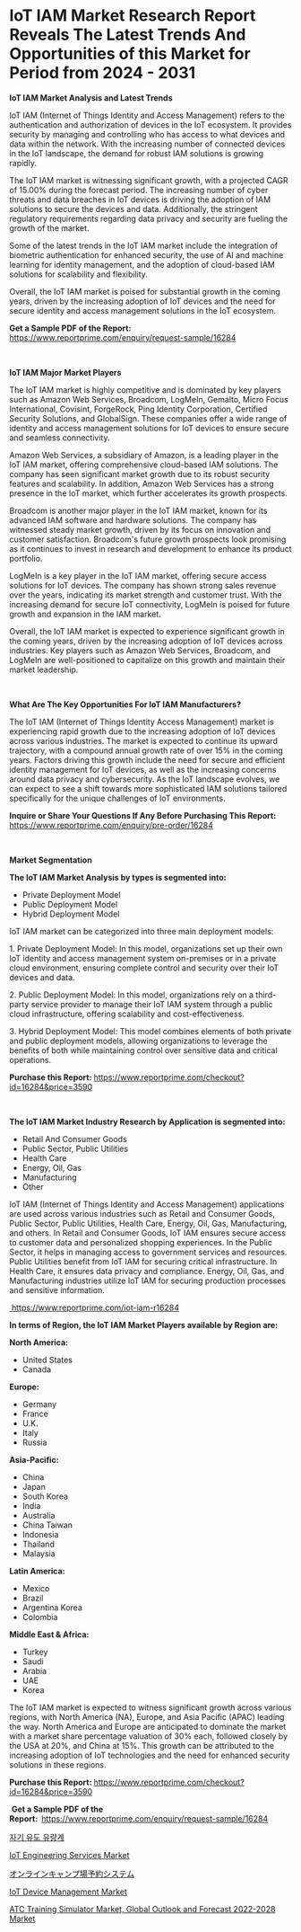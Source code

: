 <p><h1>IoT IAM Market Research Report Reveals The Latest Trends And Opportunities of this Market for Period from 2024 - 2031</h1></p><p><strong>IoT IAM Market Analysis and Latest Trends</strong></p>
<p><p>IoT IAM (Internet of Things Identity and Access Management) refers to the authentication and authorization of devices in the IoT ecosystem. It provides security by managing and controlling who has access to what devices and data within the network. With the increasing number of connected devices in the IoT landscape, the demand for robust IAM solutions is growing rapidly.</p><p>The IoT IAM market is witnessing significant growth, with a projected CAGR of 15.00% during the forecast period. The increasing number of cyber threats and data breaches in IoT devices is driving the adoption of IAM solutions to secure the devices and data. Additionally, the stringent regulatory requirements regarding data privacy and security are fueling the growth of the market.</p><p>Some of the latest trends in the IoT IAM market include the integration of biometric authentication for enhanced security, the use of AI and machine learning for identity management, and the adoption of cloud-based IAM solutions for scalability and flexibility.</p><p>Overall, the IoT IAM market is poised for substantial growth in the coming years, driven by the increasing adoption of IoT devices and the need for secure identity and access management solutions in the IoT ecosystem.</p></p>
<p><strong>Get a Sample PDF of the Report:&nbsp;</strong> <a href="https://www.reportprime.com/enquiry/request-sample/16284">https://www.reportprime.com/enquiry/request-sample/16284</a></p>
<p>&nbsp;</p>
<p><strong>IoT IAM Major Market Players</strong></p>
<p><p>The IoT IAM market is highly competitive and is dominated by key players such as Amazon Web Services, Broadcom, LogMeIn, Gemalto, Micro Focus International, Covisint, ForgeRock, Ping Identity Corporation, Certified Security Solutions, and GlobalSign. These companies offer a wide range of identity and access management solutions for IoT devices to ensure secure and seamless connectivity.</p><p>Amazon Web Services, a subsidiary of Amazon, is a leading player in the IoT IAM market, offering comprehensive cloud-based IAM solutions. The company has seen significant market growth due to its robust security features and scalability. In addition, Amazon Web Services has a strong presence in the IoT market, which further accelerates its growth prospects.</p><p>Broadcom is another major player in the IoT IAM market, known for its advanced IAM software and hardware solutions. The company has witnessed steady market growth, driven by its focus on innovation and customer satisfaction. Broadcom's future growth prospects look promising as it continues to invest in research and development to enhance its product portfolio.</p><p>LogMeIn is a key player in the IoT IAM market, offering secure access solutions for IoT devices. The company has shown strong sales revenue over the years, indicating its market strength and customer trust. With the increasing demand for secure IoT connectivity, LogMeIn is poised for future growth and expansion in the IAM market.</p><p>Overall, the IoT IAM market is expected to experience significant growth in the coming years, driven by the increasing adoption of IoT devices across industries. Key players such as Amazon Web Services, Broadcom, and LogMeIn are well-positioned to capitalize on this growth and maintain their market leadership.</p></p>
<p>&nbsp;</p>
<p><strong>What Are The Key Opportunities For IoT IAM Manufacturers?</strong></p>
<p><p>The IoT IAM (Internet of Things Identity Access Management) market is experiencing rapid growth due to the increasing adoption of IoT devices across various industries. The market is expected to continue its upward trajectory, with a compound annual growth rate of over 15% in the coming years. Factors driving this growth include the need for secure and efficient identity management for IoT devices, as well as the increasing concerns around data privacy and cybersecurity. As the IoT landscape evolves, we can expect to see a shift towards more sophisticated IAM solutions tailored specifically for the unique challenges of IoT environments.</p></p>
<p><strong>Inquire or Share Your Questions If Any Before Purchasing This Report:</strong> <a href="https://www.reportprime.com/enquiry/pre-order/16284">https://www.reportprime.com/enquiry/pre-order/16284</a></p>
<p>&nbsp;</p>
<p><strong>Market Segmentation</strong></p>
<p><strong>The IoT IAM Market Analysis by types is segmented into:</strong></p>
<p><ul><li>Private Deployment Model</li><li>Public Deployment Model</li><li>Hybrid Deployment Model</li></ul></p>
<p><p>IoT IAM market can be categorized into three main deployment models: </p><p>1. Private Deployment Model: In this model, organizations set up their own IoT identity and access management system on-premises or in a private cloud environment, ensuring complete control and security over their IoT devices and data.</p><p>2. Public Deployment Model: In this model, organizations rely on a third-party service provider to manage their IoT IAM system through a public cloud infrastructure, offering scalability and cost-effectiveness.</p><p>3. Hybrid Deployment Model: This model combines elements of both private and public deployment models, allowing organizations to leverage the benefits of both while maintaining control over sensitive data and critical operations.</p></p>
<p><strong>Purchase this Report:&nbsp;</strong><a href="https://www.reportprime.com/checkout?id=16284&price=3590">https://www.reportprime.com/checkout?id=16284&price=3590</a></p>
<p>&nbsp;</p>
<p><strong>The IoT IAM Market Industry Research by Application is segmented into:</strong></p>
<p><ul><li>Retail And Consumer Goods</li><li>Public Sector, Public Utilities</li><li>Health Care</li><li>Energy, Oil, Gas</li><li>Manufacturing</li><li>Other</li></ul></p>
<p><p>IoT IAM (Internet of Things Identity and Access Management) applications are used across various industries such as Retail and Consumer Goods, Public Sector, Public Utilities, Health Care, Energy, Oil, Gas, Manufacturing, and others. In Retail and Consumer Goods, IoT IAM ensures secure access to customer data and personalized shopping experiences. In the Public Sector, it helps in managing access to government services and resources. Public Utilities benefit from IoT IAM for securing critical infrastructure. In Health Care, it ensures data privacy and compliance. Energy, Oil, Gas, and Manufacturing industries utilize IoT IAM for securing production processes and sensitive information.</p></p>
<p><a href="https://www.reportprime.com/iot-iam-r16284">&nbsp;https://www.reportprime.com/iot-iam-r16284</a></p>
<p><strong>In terms of Region, the IoT IAM Market Players available by Region are:</strong></p>
<p>
    <p> <strong> North America: </strong>
        <ul>
            <li>United States</li>
            <li>Canada</li>
        </ul>
        </p> 
    <p> <strong> Europe: </strong>
        <ul>
            <li>Germany</li>
            <li>France</li>
            <li>U.K.</li>
            <li>Italy</li>
            <li>Russia</li>
        </ul>
        </p> 
    <p> <strong> Asia-Pacific: </strong>
        <ul>
            <li>China</li>
            <li>Japan</li>
            <li>South Korea</li>
            <li>India</li>
            <li>Australia</li>
            <li>China Taiwan</li>
            <li>Indonesia</li>
            <li>Thailand</li>
            <li>Malaysia</li>
        </ul>
        </p> 
    <p> <strong> Latin America: </strong>
        <ul>
            <li>Mexico</li>
            <li>Brazil</li>
            <li>Argentina Korea</li>
            <li>Colombia</li>
        </ul>
        </p> 
    <p> <strong> Middle East & Africa: </strong>
        <ul>
            <li>Turkey</li>
            <li>Saudi</li>
            <li>Arabia</li>
            <li>UAE</li>
            <li>Korea</li>
        </ul>
    </p>
    </p>
<p><p>The IoT IAM market is expected to witness significant growth across various regions, with North America (NA), Europe, and Asia Pacific (APAC) leading the way. North America and Europe are anticipated to dominate the market with a market share percentage valuation of 30% each, followed closely by the USA at 20%, and China at 15%. This growth can be attributed to the increasing adoption of IoT technologies and the need for enhanced security solutions in these regions.</p></p>
<p><strong>Purchase this Report: </strong><a href="https://www.reportprime.com/checkout?id=16284&price=3590">https://www.reportprime.com/checkout?id=16284&price=3590</a></p>
<p>&nbsp;<strong>Get a Sample PDF of the Report:&nbsp;&nbsp;</strong><a href="https://www.reportprime.com/enquiry/request-sample/16284">https://www.reportprime.com/enquiry/request-sample/16284</a></p>
<p><strong></strong></p>
<p><p><a href="https://medium.com/@williambatz03/%EC%9E%90%EA%B8%B0-%EC%9C%A0%EB%8F%84-%EC%9C%A0%EB%9F%89%EA%B3%84-%EC%8B%9C%EC%9E%A5-%EA%B7%9C%EB%AA%A8-%EC%9C%A0%ED%98%95%EB%B3%84-%EA%B5%90%EB%A5%98-%EC%9C%A0%EB%9F%89%EA%B3%84-%EC%A7%81%EB%A5%98-%EC%9C%A0%EB%9F%89%EA%B3%84-%EC%A0%9C%ED%92%88%EB%B3%84-%ED%99%94%ED%95%99-%EC%82%B0%EC%97%85-%EC%84%AC%EC%9C%A0-%EC%82%B0%EC%97%85-%EA%B1%B4%EC%84%A4-%EC%82%B0%EC%97%85-%EA%B8%B0%ED%83%80-%EA%B8%80%EB%A1%9C%EB%B2%8C-%EC%82%B0%EC%97%85-%EB%B6%84%EC%84%9D-%EC%A0%90%EC%9C%A0%EC%9C%A8-%EC%84%B1%EC%9E%A5-%ED%8A%B8%EB%A0%8C%EB%93%9C-%EB%B0%8F-09c53078f4fe">자기 유도 유량계</a></p><p><a href="https://github.com/mahnoor2003/Market-Research-Report-List-6/blob/main/iot-engineering-services-market.md">IoT Engineering Services Market</a></p><p><a href="https://medium.com/@alonzomoenrt8956/%E3%82%B0%E3%83%AD%E3%83%BC%E3%83%90%E3%83%AB%E3%82%AA%E3%83%B3%E3%83%A9%E3%82%A4%E3%83%B3%E3%82%AD%E3%83%A3%E3%83%B3%E3%83%97%E5%A0%B4%E4%BA%88%E7%B4%84%E3%82%B7%E3%82%B9%E3%83%86%E3%83%A0%E5%B8%82%E5%A0%B4%E3%81%AE%E5%8C%85%E6%8B%AC%E7%9A%84%E3%81%AA%E5%88%86%E6%9E%90-%E6%88%90%E9%95%B7%E3%83%88%E3%83%AC%E3%83%B3%E3%83%89-%E5%B8%82%E5%A0%B4%E4%BA%88%E6%B8%AC-2024%E5%B9%B4-2031%E5%B9%B4-2f03d80303d8">オンラインキャンプ場予約システム</a></p><p><a href="https://github.com/BryceTownsendr/Market-Research-Report-List-6/blob/main/iot-device-management-market.md">IoT Device Management Market</a></p><p><a href="https://issuu.com/reportprime-2/docs/atc-training-simulator-market-globa_ab78a346c1556d">ATC Training Simulator Market, Global Outlook and Forecast 2022-2028 Market</a></p></p>